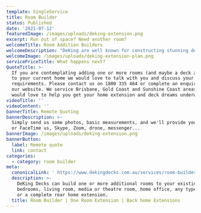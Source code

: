 ```yaml
---
template: SingleService
title: Room Builder
status: Published
date: '2021-07-12'
featuredImage: /images/uploads/deking-extension.png
excerpt: Run out of space? Need another room?
welcomeTitle: Room Addition Builders
welcomeDescription: "DeKing are well known for constructing stunning decks, but did you know that we also build additional rooms (and extensions) to your home.  We can add bedrooms, living and family rooms, media and theatre rooms, dining rooms and home offices.  DeKing can build most room additions or extensions with the exception of kitchens and bathrooms.  We can even construct that man-cave, she-shed, craft or office studio in your backyard!\r\n\nThe team at DeKing are fully qualified and experienced builders that specialise primarily in decks and room additions.  We do not build entire houses or take on large extensions as we prefer to focus on the smaller and customised work.  This specialised work will extend your outdoor and indoor living areas and add enjoyment to your current home.  So if you are looking to add one or more rooms to your home we are best equipped to help, as there are not many builders that focus on smaller, more specific builds and room additions.\r\n\n## Back Home Extensions\r\n\nThe majority of room additions are extensions to the rear of existing homes. The way the majority of homes are constructed means it is the easiest and most cost efficient way to go, but occasionally we do build rooms to the front or the side of homes.  \r\n\nThe complexity and the cost of back home extensions varies significantly from home to home and is dependent upon several factors - current layout of the house, the size, type and number of room additions, the chosen materials and the changes required to the existing home to accommodate the additional back of house extension.\r\n\n## Popular Room Additions\r\n\nFamilies often outgrow their existing homes as their family grows.  A three bedroom home might be just what is needed when the children are smaller, but as they become teenagers sharing a bedroom often becomes problematic.  Or there might be an unexpected pregnancy and a new addition to the family.  These are very common reasons why we are engaged to add one or more additional bedrooms to a home.\r\n\nThe increased popularity of media and theatre rooms has led to a number of room addition building jobs at Deking.  The preference for more than one living area, many home owners choose now to have a formal as well a casual living area, or an adult zone and a kids zone.  \r\n\nAs DeKing are both room and deck builders, we are the perfect choice to undertake your rear home extension to include that extra living area and deck addition. We have the perfect climate in South East Queensland to enjoy indoor and outdoor living all year round."
welcomeImage: /images/uploads/deking-extension-plan.png
servicePriceTitle: What happens next?
QuoteTitle: >-
  If you are contemplating adding one or more rooms (and maybe a deck as well)
  to your current home we would love to talk with you and discuss your ideas and
  requirements. Please contact us on 1800 335 464 or complete an enquiry form on
  our website. We service Brisbane, Gold Coast and Sunshine Coast areas and
  would love to help you get your home extension and deck dreams underway.
videoTitle: ''
videoContent: ''
bannerTitle: Remote Quoting
bannerDescription: >-
  Simply send us some photos, basic measurements, and we'll provide you a quote,
  or FaceTime us, Skype, Zoom, drone, messenger...
bannerImage: /images/uploads/deking-extension.png
bannerButton:
  label: Remote quote
  link: contact
categories:
  - category: room builder
meta:
  canonicalLink: ' https://www.dekingdecks.com.au/services/room-builder/'
  description: >-
    DeKing Decks can build one or more additional rooms to your existing home -
    bedrooms, living room, media or theatre room, home office, any type of room
    or a complete rear home extension.
  title: Room Builder | One Room Extension | Back home Extensions
---
```


